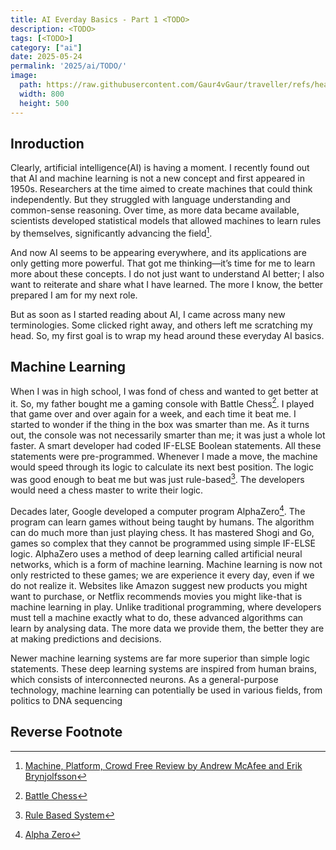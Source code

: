 ```yaml
---
title: AI Everday Basics - Part 1 <TODO>
description: <TODO>
tags: [<TODO>]
category: ["ai"]
date: 2025-05-24
permalink: '2025/ai/TODO/'
image:
  path: https://raw.githubusercontent.com/Gaur4vGaur/traveller/refs/heads/master/images/random/2025-01-07-the-art-of-possible/cover.jpg
  width: 800
  height: 500
---
```


## Inroduction
Clearly, artificial intelligence(AI) is having a moment. I recently found out that AI and machine learning is not a new concept and first appeared in 1950s. Researchers at the time aimed to create machines that could think independently. But they struggled with language understanding and common-sense reasoning. Over time, as more data became available, scientists developed statistical models that allowed machines to learn rules by themselves, significantly advancing the field[^footnote].

And now AI seems to be appearing everywhere, and its applications are only getting more powerful. That got me thinking—it’s time for me to learn more about these concepts. I do not just want to understand AI better; I also want to reiterate and share what I have learned. The more I know, the better prepared I am for my next role.

But as soon as I started reading about AI, I came across many new terminologies. Some clicked right away, and others left me scratching my head. So, my first goal is to wrap my head around these everyday AI basics.

## Machine Learning
When I was in high school, I was fond of chess and wanted to get better at it. So, my father bought me a gaming console with Battle Chess[^fn-nth-2]. I played that game over and over again for a week, and each time it beat me. I started to wonder if the thing in the box was smarter than me. As it turns out, the console was not necessarily smarter than me; it was just a whole lot faster. A smart developer had coded IF-ELSE Boolean statements. All these statements were pre-programmed. Whenever I made a move, the machine would speed through its logic to calculate its next best position. The logic was good enough to beat me but was just rule-based[^fn-nth-3]. The developers would need a chess master to write their logic.

Decades later, Google developed a computer program AlphaZero[^fn-nth-4]. The program can learn games without being taught by humans. The algorithm can do much more than just playing chess. It has mastered Shogi and Go, games so complex that they cannot be programmed using simple IF-ELSE logic. AlphaZero uses a method of deep learning called artificial neural networks, which is a form of machine learning.
Machine learning is now not only restricted to these games; we are experience it every day, even if we do not realize it. Websites like Amazon suggest new products you might want to purchase, or Netflix recommends movies you might like-that is machine learning in play. Unlike traditional programming, where developers must tell a machine exactly what to do, these advanced algorithms can learn by analysing data. The more data we provide them, the better they are at making predictions and decisions.

Newer machine learning systems are far more superior than simple logic statements. These deep learning systems are inspired from human brains, which consists of interconnected neurons. As a general-purpose technology, machine learning can potentially be used in various fields, from politics to DNA sequencing


## Reverse Footnote

[^footnote]: <a href="https://www.getabstract.com/en/summary/machine-platform-crowd/30901?u=bp" target="_blank">Machine, Platform, Crowd Free Review by Andrew McAfee and Erik Brynjolfsson</a></sup>
[^fn-nth-2]: <a href="https://en.wikipedia.org/wiki/Battle_Chess" target="_blank">Battle Chess</a></sup>
[^fn-nth-3]: <a href="https://en.wikipedia.org/wiki/Rule-based_system" target="_blank">Rule Based System</a></sup>
[^fn-nth-4]: <a href="https://en.wikipedia.org/wiki/AlphaZero" target="_blank">Alpha Zero</a></sup>

